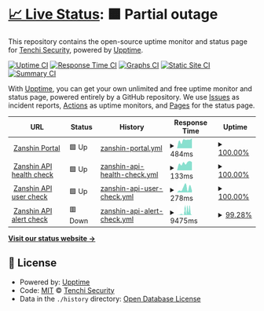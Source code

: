 # [📈 Live Status](https://status.zanshin.tenchisecurity.com): <!--live status--> **🟧 Partial outage**

This repository contains the open-source uptime monitor and status page for [Tenchi Security](https://www.tenchisecurity.com), powered by [Upptime](https://github.com/upptime/upptime).

[![Uptime CI](https://github.com/tenchi-security/zanshin_status/workflows/Uptime%20CI/badge.svg)](https://github.com/tenchi-security/zanshin_status/actions?query=workflow%3A%22Uptime+CI%22)
[![Response Time CI](https://github.com/tenchi-security/zanshin_status/workflows/Response%20Time%20CI/badge.svg)](https://github.com/tenchi-security/zanshin_status/actions?query=workflow%3A%22Response+Time+CI%22)
[![Graphs CI](https://github.com/tenchi-security/zanshin_status/workflows/Graphs%20CI/badge.svg)](https://github.com/tenchi-security/zanshin_status/actions?query=workflow%3A%22Graphs+CI%22)
[![Static Site CI](https://github.com/tenchi-security/zanshin_status/workflows/Static%20Site%20CI/badge.svg)](https://github.com/tenchi-security/zanshin_status/actions?query=workflow%3A%22Static+Site+CI%22)
[![Summary CI](https://github.com/tenchi-security/zanshin_status/workflows/Summary%20CI/badge.svg)](https://github.com/tenchi-security/zanshin_status/actions?query=workflow%3A%22Summary+CI%22)

With [Upptime](https://upptime.js.org), you can get your own unlimited and free uptime monitor and status page, powered entirely by a GitHub repository. We use [Issues](https://github.com/tenchi-security/zanshin_status/issues) as incident reports, [Actions](https://github.com/tenchi-security/zanshin_status/actions) as uptime monitors, and [Pages](https://status.zanshin.tenchisecurity.com) for the status page.

<!--start: status pages-->
<!-- This summary is generated by Upptime (https://github.com/upptime/upptime) -->
<!-- Do not edit this manually, your changes will be overwritten -->
<!-- prettier-ignore -->
| URL | Status | History | Response Time | Uptime |
| --- | ------ | ------- | ------------- | ------ |
| <img alt="" src="https://icons.duckduckgo.com/ip3/zanshin.tenchisecurity.com.ico" height="13"> [Zanshin Portal](https://zanshin.tenchisecurity.com) | 🟩 Up | [zanshin-portal.yml](https://github.com/tenchi-security/zanshin_status/commits/HEAD/history/zanshin-portal.yml) | <details><summary><img alt="Response time graph" src="./graphs/zanshin-portal/response-time-week.png" height="20"> 484ms</summary><br><a href="https://status.zanshin.tenchisecurity.com/history/zanshin-portal"><img alt="Response time 522" src="https://img.shields.io/endpoint?url=https%3A%2F%2Fraw.githubusercontent.com%2Ftenchi-security%2Fzanshin_status%2FHEAD%2Fapi%2Fzanshin-portal%2Fresponse-time.json"></a><br><a href="https://status.zanshin.tenchisecurity.com/history/zanshin-portal"><img alt="24-hour response time 594" src="https://img.shields.io/endpoint?url=https%3A%2F%2Fraw.githubusercontent.com%2Ftenchi-security%2Fzanshin_status%2FHEAD%2Fapi%2Fzanshin-portal%2Fresponse-time-day.json"></a><br><a href="https://status.zanshin.tenchisecurity.com/history/zanshin-portal"><img alt="7-day response time 484" src="https://img.shields.io/endpoint?url=https%3A%2F%2Fraw.githubusercontent.com%2Ftenchi-security%2Fzanshin_status%2FHEAD%2Fapi%2Fzanshin-portal%2Fresponse-time-week.json"></a><br><a href="https://status.zanshin.tenchisecurity.com/history/zanshin-portal"><img alt="30-day response time 539" src="https://img.shields.io/endpoint?url=https%3A%2F%2Fraw.githubusercontent.com%2Ftenchi-security%2Fzanshin_status%2FHEAD%2Fapi%2Fzanshin-portal%2Fresponse-time-month.json"></a><br><a href="https://status.zanshin.tenchisecurity.com/history/zanshin-portal"><img alt="1-year response time 544" src="https://img.shields.io/endpoint?url=https%3A%2F%2Fraw.githubusercontent.com%2Ftenchi-security%2Fzanshin_status%2FHEAD%2Fapi%2Fzanshin-portal%2Fresponse-time-year.json"></a></details> | <details><summary><a href="https://status.zanshin.tenchisecurity.com/history/zanshin-portal">100.00%</a></summary><a href="https://status.zanshin.tenchisecurity.com/history/zanshin-portal"><img alt="All-time uptime 100.00%" src="https://img.shields.io/endpoint?url=https%3A%2F%2Fraw.githubusercontent.com%2Ftenchi-security%2Fzanshin_status%2FHEAD%2Fapi%2Fzanshin-portal%2Fuptime.json"></a><br><a href="https://status.zanshin.tenchisecurity.com/history/zanshin-portal"><img alt="24-hour uptime 100.00%" src="https://img.shields.io/endpoint?url=https%3A%2F%2Fraw.githubusercontent.com%2Ftenchi-security%2Fzanshin_status%2FHEAD%2Fapi%2Fzanshin-portal%2Fuptime-day.json"></a><br><a href="https://status.zanshin.tenchisecurity.com/history/zanshin-portal"><img alt="7-day uptime 100.00%" src="https://img.shields.io/endpoint?url=https%3A%2F%2Fraw.githubusercontent.com%2Ftenchi-security%2Fzanshin_status%2FHEAD%2Fapi%2Fzanshin-portal%2Fuptime-week.json"></a><br><a href="https://status.zanshin.tenchisecurity.com/history/zanshin-portal"><img alt="30-day uptime 100.00%" src="https://img.shields.io/endpoint?url=https%3A%2F%2Fraw.githubusercontent.com%2Ftenchi-security%2Fzanshin_status%2FHEAD%2Fapi%2Fzanshin-portal%2Fuptime-month.json"></a><br><a href="https://status.zanshin.tenchisecurity.com/history/zanshin-portal"><img alt="1-year uptime 100.00%" src="https://img.shields.io/endpoint?url=https%3A%2F%2Fraw.githubusercontent.com%2Ftenchi-security%2Fzanshin_status%2FHEAD%2Fapi%2Fzanshin-portal%2Fuptime-year.json"></a></details>
| <img alt="" src="https://zanshin.tenchisecurity.com/assets/logo/T-gray.svg" height="13"> [Zanshin API health check](https://api.zanshin.tenchisecurity.com/ping) | 🟩 Up | [zanshin-api-health-check.yml](https://github.com/tenchi-security/zanshin_status/commits/HEAD/history/zanshin-api-health-check.yml) | <details><summary><img alt="Response time graph" src="./graphs/zanshin-api-health-check/response-time-week.png" height="20"> 133ms</summary><br><a href="https://status.zanshin.tenchisecurity.com/history/zanshin-api-health-check"><img alt="Response time 153" src="https://img.shields.io/endpoint?url=https%3A%2F%2Fraw.githubusercontent.com%2Ftenchi-security%2Fzanshin_status%2FHEAD%2Fapi%2Fzanshin-api-health-check%2Fresponse-time.json"></a><br><a href="https://status.zanshin.tenchisecurity.com/history/zanshin-api-health-check"><img alt="24-hour response time 149" src="https://img.shields.io/endpoint?url=https%3A%2F%2Fraw.githubusercontent.com%2Ftenchi-security%2Fzanshin_status%2FHEAD%2Fapi%2Fzanshin-api-health-check%2Fresponse-time-day.json"></a><br><a href="https://status.zanshin.tenchisecurity.com/history/zanshin-api-health-check"><img alt="7-day response time 133" src="https://img.shields.io/endpoint?url=https%3A%2F%2Fraw.githubusercontent.com%2Ftenchi-security%2Fzanshin_status%2FHEAD%2Fapi%2Fzanshin-api-health-check%2Fresponse-time-week.json"></a><br><a href="https://status.zanshin.tenchisecurity.com/history/zanshin-api-health-check"><img alt="30-day response time 154" src="https://img.shields.io/endpoint?url=https%3A%2F%2Fraw.githubusercontent.com%2Ftenchi-security%2Fzanshin_status%2FHEAD%2Fapi%2Fzanshin-api-health-check%2Fresponse-time-month.json"></a><br><a href="https://status.zanshin.tenchisecurity.com/history/zanshin-api-health-check"><img alt="1-year response time 148" src="https://img.shields.io/endpoint?url=https%3A%2F%2Fraw.githubusercontent.com%2Ftenchi-security%2Fzanshin_status%2FHEAD%2Fapi%2Fzanshin-api-health-check%2Fresponse-time-year.json"></a></details> | <details><summary><a href="https://status.zanshin.tenchisecurity.com/history/zanshin-api-health-check">100.00%</a></summary><a href="https://status.zanshin.tenchisecurity.com/history/zanshin-api-health-check"><img alt="All-time uptime 100.00%" src="https://img.shields.io/endpoint?url=https%3A%2F%2Fraw.githubusercontent.com%2Ftenchi-security%2Fzanshin_status%2FHEAD%2Fapi%2Fzanshin-api-health-check%2Fuptime.json"></a><br><a href="https://status.zanshin.tenchisecurity.com/history/zanshin-api-health-check"><img alt="24-hour uptime 100.00%" src="https://img.shields.io/endpoint?url=https%3A%2F%2Fraw.githubusercontent.com%2Ftenchi-security%2Fzanshin_status%2FHEAD%2Fapi%2Fzanshin-api-health-check%2Fuptime-day.json"></a><br><a href="https://status.zanshin.tenchisecurity.com/history/zanshin-api-health-check"><img alt="7-day uptime 100.00%" src="https://img.shields.io/endpoint?url=https%3A%2F%2Fraw.githubusercontent.com%2Ftenchi-security%2Fzanshin_status%2FHEAD%2Fapi%2Fzanshin-api-health-check%2Fuptime-week.json"></a><br><a href="https://status.zanshin.tenchisecurity.com/history/zanshin-api-health-check"><img alt="30-day uptime 100.00%" src="https://img.shields.io/endpoint?url=https%3A%2F%2Fraw.githubusercontent.com%2Ftenchi-security%2Fzanshin_status%2FHEAD%2Fapi%2Fzanshin-api-health-check%2Fuptime-month.json"></a><br><a href="https://status.zanshin.tenchisecurity.com/history/zanshin-api-health-check"><img alt="1-year uptime 100.00%" src="https://img.shields.io/endpoint?url=https%3A%2F%2Fraw.githubusercontent.com%2Ftenchi-security%2Fzanshin_status%2FHEAD%2Fapi%2Fzanshin-api-health-check%2Fuptime-year.json"></a></details>
| <img alt="" src="https://zanshin.tenchisecurity.com/assets/logo/T-gray.svg" height="13"> [Zanshin API user check](https://api.zanshin.tenchisecurity.com/me) | 🟩 Up | [zanshin-api-user-check.yml](https://github.com/tenchi-security/zanshin_status/commits/HEAD/history/zanshin-api-user-check.yml) | <details><summary><img alt="Response time graph" src="./graphs/zanshin-api-user-check/response-time-week.png" height="20"> 278ms</summary><br><a href="https://status.zanshin.tenchisecurity.com/history/zanshin-api-user-check"><img alt="Response time 1145" src="https://img.shields.io/endpoint?url=https%3A%2F%2Fraw.githubusercontent.com%2Ftenchi-security%2Fzanshin_status%2FHEAD%2Fapi%2Fzanshin-api-user-check%2Fresponse-time.json"></a><br><a href="https://status.zanshin.tenchisecurity.com/history/zanshin-api-user-check"><img alt="24-hour response time 131" src="https://img.shields.io/endpoint?url=https%3A%2F%2Fraw.githubusercontent.com%2Ftenchi-security%2Fzanshin_status%2FHEAD%2Fapi%2Fzanshin-api-user-check%2Fresponse-time-day.json"></a><br><a href="https://status.zanshin.tenchisecurity.com/history/zanshin-api-user-check"><img alt="7-day response time 278" src="https://img.shields.io/endpoint?url=https%3A%2F%2Fraw.githubusercontent.com%2Ftenchi-security%2Fzanshin_status%2FHEAD%2Fapi%2Fzanshin-api-user-check%2Fresponse-time-week.json"></a><br><a href="https://status.zanshin.tenchisecurity.com/history/zanshin-api-user-check"><img alt="30-day response time 324" src="https://img.shields.io/endpoint?url=https%3A%2F%2Fraw.githubusercontent.com%2Ftenchi-security%2Fzanshin_status%2FHEAD%2Fapi%2Fzanshin-api-user-check%2Fresponse-time-month.json"></a><br><a href="https://status.zanshin.tenchisecurity.com/history/zanshin-api-user-check"><img alt="1-year response time 439" src="https://img.shields.io/endpoint?url=https%3A%2F%2Fraw.githubusercontent.com%2Ftenchi-security%2Fzanshin_status%2FHEAD%2Fapi%2Fzanshin-api-user-check%2Fresponse-time-year.json"></a></details> | <details><summary><a href="https://status.zanshin.tenchisecurity.com/history/zanshin-api-user-check">100.00%</a></summary><a href="https://status.zanshin.tenchisecurity.com/history/zanshin-api-user-check"><img alt="All-time uptime 99.97%" src="https://img.shields.io/endpoint?url=https%3A%2F%2Fraw.githubusercontent.com%2Ftenchi-security%2Fzanshin_status%2FHEAD%2Fapi%2Fzanshin-api-user-check%2Fuptime.json"></a><br><a href="https://status.zanshin.tenchisecurity.com/history/zanshin-api-user-check"><img alt="24-hour uptime 100.00%" src="https://img.shields.io/endpoint?url=https%3A%2F%2Fraw.githubusercontent.com%2Ftenchi-security%2Fzanshin_status%2FHEAD%2Fapi%2Fzanshin-api-user-check%2Fuptime-day.json"></a><br><a href="https://status.zanshin.tenchisecurity.com/history/zanshin-api-user-check"><img alt="7-day uptime 100.00%" src="https://img.shields.io/endpoint?url=https%3A%2F%2Fraw.githubusercontent.com%2Ftenchi-security%2Fzanshin_status%2FHEAD%2Fapi%2Fzanshin-api-user-check%2Fuptime-week.json"></a><br><a href="https://status.zanshin.tenchisecurity.com/history/zanshin-api-user-check"><img alt="30-day uptime 100.00%" src="https://img.shields.io/endpoint?url=https%3A%2F%2Fraw.githubusercontent.com%2Ftenchi-security%2Fzanshin_status%2FHEAD%2Fapi%2Fzanshin-api-user-check%2Fuptime-month.json"></a><br><a href="https://status.zanshin.tenchisecurity.com/history/zanshin-api-user-check"><img alt="1-year uptime 99.97%" src="https://img.shields.io/endpoint?url=https%3A%2F%2Fraw.githubusercontent.com%2Ftenchi-security%2Fzanshin_status%2FHEAD%2Fapi%2Fzanshin-api-user-check%2Fuptime-year.json"></a></details>
| <img alt="" src="https://zanshin.tenchisecurity.com/assets/logo/T-gray.svg" height="13"> [Zanshin API alert check](https://api.zanshin.tenchisecurity.com/alerts) | 🟥 Down | [zanshin-api-alert-check.yml](https://github.com/tenchi-security/zanshin_status/commits/HEAD/history/zanshin-api-alert-check.yml) | <details><summary><img alt="Response time graph" src="./graphs/zanshin-api-alert-check/response-time-week.png" height="20"> 9475ms</summary><br><a href="https://status.zanshin.tenchisecurity.com/history/zanshin-api-alert-check"><img alt="Response time 1762" src="https://img.shields.io/endpoint?url=https%3A%2F%2Fraw.githubusercontent.com%2Ftenchi-security%2Fzanshin_status%2FHEAD%2Fapi%2Fzanshin-api-alert-check%2Fresponse-time.json"></a><br><a href="https://status.zanshin.tenchisecurity.com/history/zanshin-api-alert-check"><img alt="24-hour response time 15696" src="https://img.shields.io/endpoint?url=https%3A%2F%2Fraw.githubusercontent.com%2Ftenchi-security%2Fzanshin_status%2FHEAD%2Fapi%2Fzanshin-api-alert-check%2Fresponse-time-day.json"></a><br><a href="https://status.zanshin.tenchisecurity.com/history/zanshin-api-alert-check"><img alt="7-day response time 9475" src="https://img.shields.io/endpoint?url=https%3A%2F%2Fraw.githubusercontent.com%2Ftenchi-security%2Fzanshin_status%2FHEAD%2Fapi%2Fzanshin-api-alert-check%2Fresponse-time-week.json"></a><br><a href="https://status.zanshin.tenchisecurity.com/history/zanshin-api-alert-check"><img alt="30-day response time 4129" src="https://img.shields.io/endpoint?url=https%3A%2F%2Fraw.githubusercontent.com%2Ftenchi-security%2Fzanshin_status%2FHEAD%2Fapi%2Fzanshin-api-alert-check%2Fresponse-time-month.json"></a><br><a href="https://status.zanshin.tenchisecurity.com/history/zanshin-api-alert-check"><img alt="1-year response time 1428" src="https://img.shields.io/endpoint?url=https%3A%2F%2Fraw.githubusercontent.com%2Ftenchi-security%2Fzanshin_status%2FHEAD%2Fapi%2Fzanshin-api-alert-check%2Fresponse-time-year.json"></a></details> | <details><summary><a href="https://status.zanshin.tenchisecurity.com/history/zanshin-api-alert-check">99.28%</a></summary><a href="https://status.zanshin.tenchisecurity.com/history/zanshin-api-alert-check"><img alt="All-time uptime 99.74%" src="https://img.shields.io/endpoint?url=https%3A%2F%2Fraw.githubusercontent.com%2Ftenchi-security%2Fzanshin_status%2FHEAD%2Fapi%2Fzanshin-api-alert-check%2Fuptime.json"></a><br><a href="https://status.zanshin.tenchisecurity.com/history/zanshin-api-alert-check"><img alt="24-hour uptime 94.97%" src="https://img.shields.io/endpoint?url=https%3A%2F%2Fraw.githubusercontent.com%2Ftenchi-security%2Fzanshin_status%2FHEAD%2Fapi%2Fzanshin-api-alert-check%2Fuptime-day.json"></a><br><a href="https://status.zanshin.tenchisecurity.com/history/zanshin-api-alert-check"><img alt="7-day uptime 99.28%" src="https://img.shields.io/endpoint?url=https%3A%2F%2Fraw.githubusercontent.com%2Ftenchi-security%2Fzanshin_status%2FHEAD%2Fapi%2Fzanshin-api-alert-check%2Fuptime-week.json"></a><br><a href="https://status.zanshin.tenchisecurity.com/history/zanshin-api-alert-check"><img alt="30-day uptime 99.83%" src="https://img.shields.io/endpoint?url=https%3A%2F%2Fraw.githubusercontent.com%2Ftenchi-security%2Fzanshin_status%2FHEAD%2Fapi%2Fzanshin-api-alert-check%2Fuptime-month.json"></a><br><a href="https://status.zanshin.tenchisecurity.com/history/zanshin-api-alert-check"><img alt="1-year uptime 99.93%" src="https://img.shields.io/endpoint?url=https%3A%2F%2Fraw.githubusercontent.com%2Ftenchi-security%2Fzanshin_status%2FHEAD%2Fapi%2Fzanshin-api-alert-check%2Fuptime-year.json"></a></details>

<!--end: status pages-->

[**Visit our status website →**](https://status.zanshin.tenchisecurity.com)

## 📄 License

- Powered by: [Upptime](https://github.com/upptime/upptime)
- Code: [MIT](./LICENSE) © [Tenchi Security](https://www.tenchisecurity.com)
- Data in the `./history` directory: [Open Database License](https://opendatacommons.org/licenses/odbl/1-0/)
